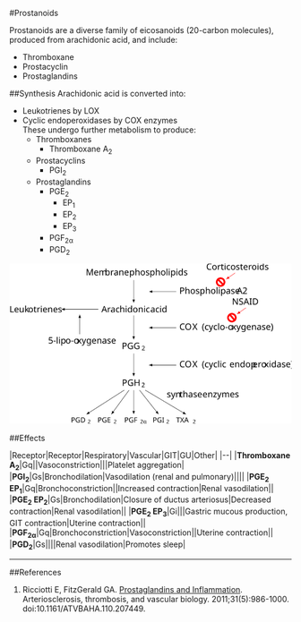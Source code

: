 #Prostanoids

Prostanoids are a diverse family of eicosanoids (20-carbon molecules), produced from arachidonic acid, and include:
* Thromboxane
* Prostacyclin
* Prostaglandins

##Synthesis
Arachidonic acid is converted into:
* Leukotrienes by LOX
* Cyclic endoperoxidases by COX enzymes  
These undergo further metabolism to produce:
    * Thromboxanes  
      * Thromboxane A<sub>2</sub>
    * Prostacyclins  
      * PGI<sub>2</sub>
    * Prostaglandins  
      * PGE<sub>2</sub>
        * EP<sub>1</sub>
        * EP<sub>2</sub>
        * EP<sub>3</sub>
      * PGF<sub>2α</sub>
      * PGD<sub>2</sub>

<img src="resources\prostaglandins.svg">

##Effects


|Receptor|Receptor|Respiratory|Vascular|GIT|GU|Other|
|--|
|**Thromboxane A<sub>2</sub>**|Gq||Vasoconstriction|||Platelet aggregation|
|**PGI<sub>2</sub>**|Gs|Bronchodilation|Vasodilation (renal and pulmonary)||||
|**PGE<sub>2</sub> EP<sub>1</sub>**|Gq|Bronchoconstriction||Increased contraction|Renal vasodilation||
|**PGE<sub>2</sub> EP<sub>2</sub>**|Gs|Bronchodilation|Closure of ductus arteriosus|Decreased contraction|Renal vasodilation||
|**PGE<sub>2</sub> EP<sub>3</sub>**|Gi|||Gastric mucous production, GIT contraction|Uterine contraction||
|**PGF<sub>2α</sub>**|Gq|Bronchoconstriction|Vasoconstriction||Uterine contraction||
|**PGD<sub>2</sub>**|Gs||||Renal vasodilation|Promotes sleep|


---
##References
1. Ricciotti E, FitzGerald GA. [Prostaglandins and Inflammation](https://www.ncbi.nlm.nih.gov/pmc/articles/PMC3081099/). Arteriosclerosis, thrombosis, and vascular biology. 2011;31(5):986-1000. doi:10.1161/ATVBAHA.110.207449.
